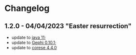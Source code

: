 # Changelog

##  1.2.0 - 04/04/2023 "Easter resurrection"
- update to [java 11](https://docs.oracle.com/en/java/javase/11/);
- update to [Gephi 0.10.1](https://gephi.wordpress.com/2023/01/09/gephi-0-10-released/);
- update to [corese 4.4.0](https://github.com/Wimmics/corese/releases/tag/release-4.4.0)
